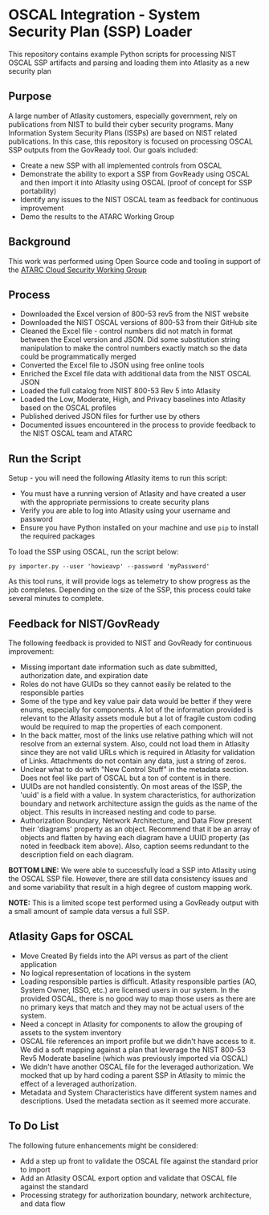 # OSCAL Integration - System Security Plan (SSP) Loader

This repository contains example Python scripts for processing NIST OSCAL SSP artifacts and parsing and loading them into Atlasity as a new security plan

## Purpose

A large number of Atlasity customers, especially government, rely on publications from NIST to build their cyber security programs.  Many Information System Security Plans (ISSPs) are based on NIST related publications.  In this case, this repository is focused on processing OSCAL SSP outputs from the GovReady tool.  Our goals included:

- Create a new SSP with all implemented controls from OSCAL
- Demonstrate the ability to export a SSP from GovReady using OSCAL and then import it into Atlasity using OSCAL (proof of concept for SSP portability)
- Identify any issues to the NIST OSCAL team as feedback for continuous improvement
- Demo the results to the ATARC Working Group

## Background

This work was performed using Open Source code and tooling in support of the [ATARC Cloud Security Working Group](https://atarc.org/working-groups/cloud-working-group/#:~:text=The%20ATARC%20Cloud%20Working%20Group,the%20Federal%20cloud%20%26%20infrastructure%20community.)

## Process

- Downloaded the Excel version of 800-53 rev5 from the NIST website
- Downloaded the NIST OSCAL versions of 800-53 from their GitHub site
- Cleaned the Excel file - control numbers did not match in format between the Excel version and JSON.  Did some substitution string manipulation to make the control numbers exactly match so the data could be programmatically merged
- Converted the Excel file to JSON using free online tools
- Enriched the Excel file data with additional data from the NIST OSCAL JSON
- Loaded the full catalog from NIST 800-53 Rev 5 into Atlasity
- Loaded the Low, Moderate, High, and Privacy baselines into Atlasity based on the OSCAL profiles
- Published derived JSON files for further use by others
- Documented issues encountered in the process to provide feedback to the NIST OSCAL team and ATARC

## Run the Script

Setup - you will need the following Atlasity items to run this script:

- You must have a running version of Atlasity and have created a user with the appropriate permissions to create security plans
- Verify you are able to log into Atlasity using your username and password
- Ensure you have Python installed on your machine and use `pip` to install the required packages

To load the SSP using OSCAL, run the script below:

`py importer.py --user 'howieavp' --password 'myPassword'`

As this tool runs, it will provide logs as telemetry to show progress as the job completes.  Depending on the size of the SSP, this process could take several minutes to complete.

## Feedback for NIST/GovReady

The following feedback is provided to NIST and GovReady for continuous improvement:

- Missing important date information such as date submitted, authorization date, and expiration date
- Roles do not have GUIDs so they cannot easily be related to the responsible parties
- Some of the type and key value pair data would be better if they were enums, especially for components.  A lot of the information provided is relevant to the Atlasity assets module but a lot of fragile custom coding would be required to map the properties of each component.
- In the back matter, most of the links use relative pathing which will not resolve from an external system.  Also, could not load them in Atlasity since they are not valid URLs which is required in Atlasity for validation of Links.  Attachments do not contain any data, just a string of zeros.
- Unclear what to do with "New Control Stuff" in the metadata section.  Does not feel like part of OSCAL but a ton of content is in there.
- UUIDs are not handled consistently.  On most areas of the ISSP, the 'uuid' is a field with a value.  In system characteristics, for authorization boundary and network architecture assign the guids as the name of the object.  This results in increased nesting and code to parse.
- Authorization Boundary, Network Architecture, and Data Flow present their 'diagrams' property as an object.  Recommend that it be an array of objects and flatten by having each diagram have a UUID property (as noted in feedback item above).  Also, caption seems redundant to the description field on each diagram.

**BOTTOM LINE:** We were able to successfully load a SSP into Atlasity using the OSCAL SSP file.  However, there are still data consistency issues and and some variability that result in a high degree of custom mapping work.

**NOTE:** This is a limited scope test performed using a GovReady output with a small amount of sample data versus a full SSP.

## Atlasity Gaps for OSCAL

- Move Created By fields into the API versus as part of the client application
- No logical representation of locations in the system
- Loading responsible parties is difficult.  Atlasity responsible parties (AO, System Owner, ISSO, etc.) are licensed users in our system.  In the provided OSCAL, there is no good way to map those users as there are no primary keys that match and they may not be actual users of the system.  
- Need a concept in Atlasity for components to allow the grouping of assets to the system inventory
- OSCAL file references an import profile but we didn't have access to it.  We did a soft mapping against a plan that leverage the NIST 800-53 Rev5 Moderate baseline (which was previously imported via OSCAL)
- We didn't have another OSCAL file for the leveraged authorization.  We mocked that up by hard coding a parent SSP in Atlasity to mimic the effect of a leveraged authorization.
- Metadata and System Characteristics have different system names and descriptions.  Used the metadata section as it seemed more accurate.

## To Do List

The following future enhancements might be considered:

- Add a step up front to validate the OSCAL file against the standard prior to import
- Add an Atlasity OSCAL export option and validate that OSCAL file against the standard
- Processing strategy for authorization boundary, network architecture, and data flow


